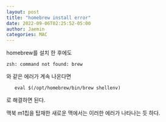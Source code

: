 ```yaml
---
layout: post
title: "homebrew install error"
date: 2022-09-06T02:25:52-05:00
author: Jaemin
categories: MAC
---
```


homebrew를 설치 한 후에도 
```
zsh: command not found: brew
```
와 같은 에러가 계속 나온다면

```
   eval $(/opt/homebrew/bin/brew shellenv)
```
로 해결하면 된다.

맥북 m1칩을 탑재한 새로운 맥에서는 이러한 에러가 나타나는 듯 하다.
